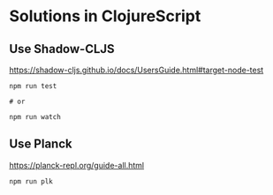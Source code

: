 # Solutions in ClojureScript

## Use Shadow-CLJS

https://shadow-cljs.github.io/docs/UsersGuide.html#target-node-test

```
npm run test

# or

npm run watch
```

## Use Planck

https://planck-repl.org/guide-all.html

```
npm run plk
```
